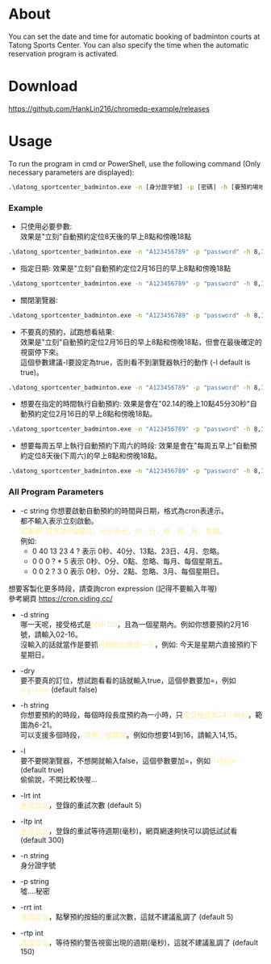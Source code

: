 # About

You can set the date and time for automatic booking of badminton courts at Tatong Sports Center. You can also specify the time when the automatic reservation program is activated.

# Download
https://github.com/HankLin216/chromedp-example/releases

# Usage

To run the program in cmd or PowerShell, use the following command (Only necessary parameters are displayed):

``` cmd
.\datong_sportcenter_badminton.exe -n [身分證字號] -p [密碼] -h [要預約場地的時間]
```
### Example
- 只使用必要參數:  
效果是"立刻"自動預約定位8天後的早上8點和傍晚18點
``` cmd
.\datong_sportcenter_badminton.exe -n "A123456789" -p "password" -h 8,18
```

- 指定日期:
效果是"立刻"自動預約定位2月16日的早上8點和傍晚18點
``` cmd
.\datong_sportcenter_badminton.exe -n "A123456789" -p "password" -h 8,18 -d "02-16"
```

- 關閉瀏覽器:
``` cmd
.\datong_sportcenter_badminton.exe -n "A123456789" -p "password" -h 8,18 -d "02-16" -l=false
```

- 不要真的預約，試跑想看結果:  
效果是"立刻"自動預約定位2月16日的早上8點和傍晚18點，但會在最後確定的視窗停下來。  
這個參數建議-l要設定為true，否則看不到瀏覽器執行的動作 (-l default is true)。
``` cmd
.\datong_sportcenter_badminton.exe -n "A123456789" -p "password" -h 8,18 -d "02-16" --dry=true
```

- 想要在指定的時間執行自動預約:
效果是會在"02.14的晚上10點45分30秒"自動預約定位2月16日的早上8點和傍晚18點。  
``` cmd
.\datong_sportcenter_badminton.exe -n "A123456789" -p "password" -h 8,18 -d "02-16" -c "30 45 10 14 2 ?"
```
- 想要每周五早上執行自動預約下周六的時段:
效果是會在"每周五早上"自動預約定位8天後(下周六)的早上8點和傍晚18點。  
``` cmd
.\datong_sportcenter_badminton.exe -n "A123456789" -p "password" -h 8,18 -c "0 0 0 ? * 5"
```

### All Program Parameters
- -c string
你想要啟動自動預約的時間與日期，格式為cron表達示。  
都不輸入表示立刻啟動。  
<span style="color:#FFECA1">超重要: 只支援6個欄位，分別表示，秒、分、時、日、月、星期。</span>  
例如:  
  -  0 40 13 23 4 ? 表示 0秒、40分、13點、23日、4月、忽略。
  -  0 0 0 ? * 5 表示 0秒、0分、0點、忽略、每月、每個星期五。
  -  0 0 2 ? 3 0 表示 0秒、0分、2點、忽略、3月、每個星期日。  

想要客製化更多時段，請查詢cron expression (記得不要輸入年喔)  
參考網頁 https://cron.ciding.cc/

- -d string  
哪一天呢，接受格式是<span style="color:#FFECA1">MM-DD</span>，且為一個星期內。例如你想要預約2月16號，請輸入02-16。  
沒輸入的話就當作是要抓<span style="color:#FFECA1">可預約的最後一天</span>，例如: 今天是星期六直接預約下星期日。

- -dry  
要不要真的訂位，想試跑看看的話就輸入true，這個參數要加=，例如<span style="color:#FFECA1">-dry=true</span> (default false) 

- -h string  
你想要預約的時段，每個時段長度預約為一小時，只<span style="color:#FFECA1">接受格式為24小時制</span>，範圍為6-21。  
可以支援多個時段，<span style="color:#FFECA1">請用，號隔開</span>。例如你想要14到16，請輸入14,15。

- -l  
要不要開瀏覽器，不想開就輸入false，這個參數要加=，例如<span style="color:#FFECA1">-l=false</span> (default true)  
偷偷說，不開比較快喔...

- -lrt int  
<span style="color:#FFECA1">進階設定</span>，登錄的重試次數 (default 5)

- -ltp int  
<span style="color:#FFECA1">進階設定</span>，登錄的重試等待週期(毫秒)，網頁網速夠快可以調低試試看 (default 300)

- -n string  
身分證字號

- -p string  
噓....秘密

- -rrt int  
<span style="color:#FFECA1">進階設定</span>，點擊預約按鈕的重試次數，這就不建議亂調了 (default 5)

- -rtp int  
<span style="color:#FFECA1">進階設定</span>，等待預約警告視窗出現的週期(毫秒)，這就不建議亂調了 (default 150)
